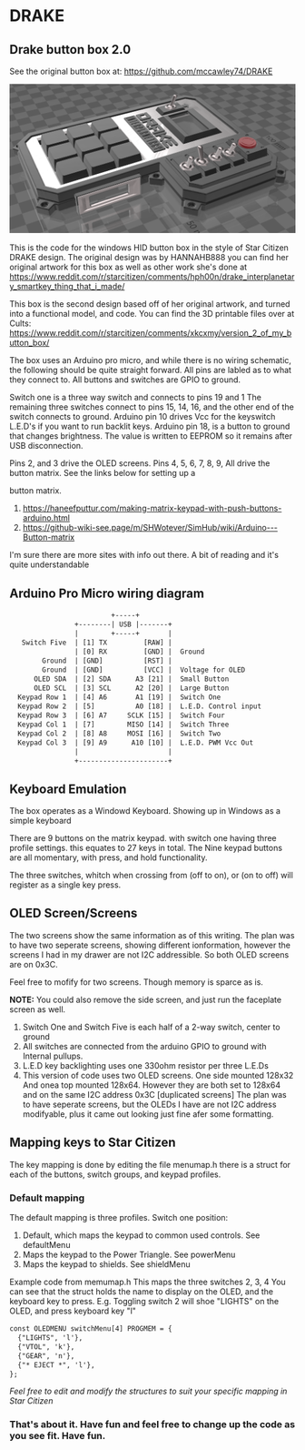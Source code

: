 # DRAKE
## Drake button box 2.0
See the original button box at: https://github.com/mccawley74/DRAKE

![Button Box](images/3d_file.png)

This is the code for the windows HID button box in the style of Star Citizen DRAKE design.
The original design was by HANNAHB888 you can find her original artwork for this box as well as other work she's done at https://www.reddit.com/r/starcitizen/comments/hph00n/drake_interplanetary_smartkey_thing_that_i_made/

This box is the second design based off of her original artwork, and turned into a functional model, and code.
You can find the 3D printable files over at Cults: https://www.reddit.com/r/starcitizen/comments/xkcxmy/version_2_of_my_button_box/

The box uses an Arduino pro micro, and while there is no wiring schematic, the following should be quite straight forward.
All pins are labled as to what they connect to. All buttons and switches are GPIO to ground.

Switch one is a three way switch and connects to pins 19 and 1
The remaining three switches connect to pins 15, 14, 16, and the other end of the switch connects to ground.
Arduino pin 10 drives Vcc for the keyswitch L.E.D's if you want to run backlit keys.
Arduino pin 18, is a button to ground that changes brightness. The value is written to EEPROM so it remains after USB disconnection.

Pins 2, and 3 drive the OLED screens.
Pins 4, 5, 6, 7, 8, 9, All drive the button matrix. See the links below for setting up a 

button matrix.
1. https://haneefputtur.com/making-matrix-keypad-with-push-buttons-arduino.html
2. https://github-wiki-see.page/m/SHWotever/SimHub/wiki/Arduino---Button-matrix

I'm sure there are more sites with info out there. A bit of reading and it's quite understandable

## Arduino Pro Micro wiring diagram
```
                         +-----+
                +--------| USB |-------+
                |        +-----+       |
   Switch Five  | [1] TX         [RAW] |
                | [0] RX         [GND] |  Ground
        Ground  | [GND]          [RST] |
        Ground  | [GND]          [VCC] |  Voltage for OLED
      OLED SDA  | [2] SDA      A3 [21] |  Small Button
      OLED SCL  | [3] SCL      A2 [20] |  Large Button
  Keypad Row 1  | [4] A6       A1 [19] |  Switch One
  Keypad Row 2  | [5]          A0 [18] |  L.E.D. Control input
  Keypad Row 3  | [6] A7     SCLK [15] |  Switch Four
  Keypad Col 1  | [7]        MISO [14] |  Switch Three
  Keypad Col 2  | [8] A8     MOSI [16] |  Switch Two
  Keypad Col 3  | [9] A9      A10 [10] |  L.E.D. PWM Vcc Out
                |                      |
                +----------------------+
```
## Keyboard Emulation
The box operates as a Windowd Keyboard. Showing up in Windows as a simple keyboard

There are 9 buttons on the matrix keypad. with switch one having three profile settings.
this equates to 27 keys in total. The Nine keypad buttons are all momentary, with press, and hold functionality.

The three switches, whitch when crossing from (off to on), or (on to off) will register as a single key press.

## OLED Screen/Screens
The two screens show the same information as of this writing.
The plan was to have two seperate screens, showing different ionformation, however the screens I had in my drawer are not I2C addressible. So both OLED screens are on 0x3C.

Feel free to mofify for two screens. Though memory is sparce as is.

**NOTE:** You could also remove the side screen, and just run the faceplate screen as well.

1. Switch One and Switch Five is each half of a 2-way switch, center to ground
2. All switches are connected from the arduino GPIO to ground with Internal pullups.
3. L.E.D key backlighting uses one 330ohm resistor per three L.E.Ds
4. This version of code uses two OLED screens. One side mounted 128x32
   And onea top mounted 128x64. However they are both set to 128x64 and on
   the same I2C address 0x3C [duplicated screens]
   The plan was to have seperate screens, but the OLEDs I have are not I2C
   address modifyable, plus it came out looking just fine afer some formatting.

## Mapping keys to Star Citizen
The key mapping is done by editing the file menumap.h there is a struct for each of the buttons, switch groups, and keypad profiles.

### Default mapping
The default mapping is three profiles. Switch one position:
1. Default, which maps the keypad to common used controls. See defaultMenu
2. Maps the keypad to the Power Triangle. See powerMenu
3. Maps the keypad to shields. See shieldMenu

Example code from memumap.h This maps the three switches 2, 3, 4
You can see that the struct holds the name to display on the OLED, and the keyboard key to press. E.g. Toggling switch 2 will shoe "LIGHTS" on the OLED, and press keyboard key "l"

```
const OLEDMENU switchMenu[4] PROGMEM = {
  {"LIGHTS", 'l'},
  {"VTOL", 'k'},
  {"GEAR", 'n'},
  {"* EJECT *", 'l'},
};
```
<em>Feel free to edit and modify the structures to suit your specific mapping in Star Citizen </em>

### That's about it. Have fun and feel free to change up the code as you see fit. Have fun.
